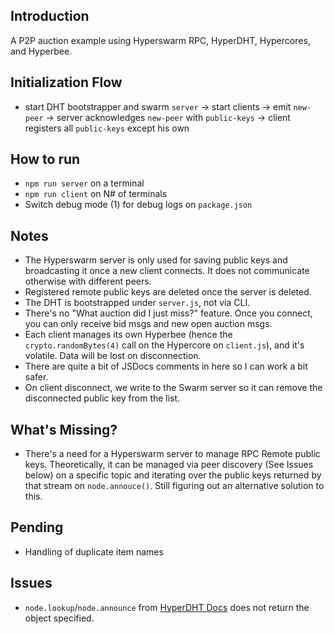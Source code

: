 ## Introduction
A P2P auction example using Hyperswarm RPC, HyperDHT, Hypercores, and Hyperbee.

## Initialization Flow
 - start DHT bootstrapper and swarm `server` -> start clients -> emit `new-peer` -> server acknowledges `new-peer` with `public-keys` -> client registers all `public-keys` except his own

## How to run
 - `npm run server` on a terminal
 - `npm run client` on N# of terminals
 - Switch debug mode (1) for debug logs on `package.json`

## Notes
 - The Hyperswarm server is only used for saving public keys and broadcasting it once a new client connects. It does not communicate otherwise with different peers.
 - Registered remote public keys are deleted once the server is deleted.
 - The DHT is bootstrapped under `server.js`, not via CLI.
 - There's no "What auction did I just miss?" feature. Once you connect, you can only receive bid msgs and new open auction msgs.
 - Each client manages its own Hyperbee (hence the `crypto.randomBytes(4)` call on the Hypercore on `client.js`), and it's volatile. Data will be lost on disconnection.
 - There are quite a bit of JSDocs comments in here so I can work a bit safer.
 - On client disconnect, we write to the Swarm server so it can remove the disconnected public key from the list.

## What's Missing?
 - There's a need for a Hyperswarm server to manage RPC Remote public keys. Theoretically, it can be managed via peer discovery (See Issues below) on a specific topic and iterating over the public keys returned by that stream on `node.annouce()`. Still figuring out an alternative solution to this.

## Pending
 - Handling of duplicate item names

## Issues
 - `node.lookup`/`node.announce` from [HyperDHT Docs](https://docs.holepunch.to/building-blocks/hyperdht#additional-peer-discovery) does not return the object specified.
